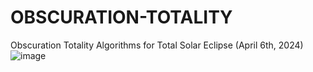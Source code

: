 # OBSCURATION-TOTALITY
Obscuration Totality Algorithms for Total Solar Eclipse (April 6th, 2024)
![image](https://github.com/BrandonWilsonProjects/OBSCURATION-TOTALITY/assets/132935456/800cc72d-83e7-4e54-a093-878561962cd1)
